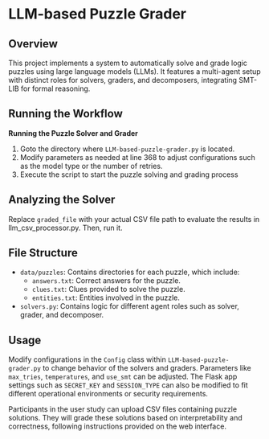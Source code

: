 # LLM-based Puzzle Grader

## Overview
This project implements a system to automatically solve and grade logic puzzles using large language models (LLMs). It features a multi-agent setup with distinct roles for solvers, graders, and decomposers, integrating SMT-LIB for formal reasoning. 

## Running the Workflow

**Running the Puzzle Solver and Grader**
1. Goto the directory where `LLM-based-puzzle-grader.py` is located.
2. Modify parameters as needed at line 368 to adjust configurations such as the model type or the number of retries.
3. Execute the script to start the puzzle solving and grading process

## Analyzing the Solver

Replace `graded_file` with your actual CSV file path to evaluate the results in llm_csv_processor.py. Then, run it.

## File Structure
- `data/puzzles`: Contains directories for each puzzle, which include:
  - `answers.txt`: Correct answers for the puzzle.
  - `clues.txt`: Clues provided to solve the puzzle.
  - `entities.txt`: Entities involved in the puzzle.
- `solvers.py`: Contains logic for different agent roles such as solver, grader, and decomposer.

## Usage
Modify configurations in the `Config` class within `LLM-based-puzzle-grader.py` to change behavior of the solvers and graders. Parameters like `max_tries`, `temperatures`, and `use_smt` can be adjusted. The Flask app settings such as `SECRET_KEY` and `SESSION_TYPE` can also be modified to fit different operational environments or security requirements.

Participants in the user study can upload CSV files containing puzzle solutions. They will grade these solutions based on interpretability and correctness, following instructions provided on the web interface.